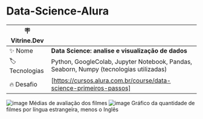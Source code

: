 # Data-Science-Alura

| :placard: Vitrine.Dev |     |
| -------------  | --- |
| :sparkles: Nome        | **Data Science: analise e visualização de dados**
| :label: Tecnologias | Python, GoogleColab, Jupyter Notebook, Pandas, Seaborn, Numpy  (tecnologias utilizadas)
| :fire: Desafio     |  [https://cursos.alura.com.br/course/data-science-primeiros-passos]

![image](https://github.com/DiegoDeMorais1/Data-Science-Alura/assets/118218502/1e98adf7-e5b5-417e-9826-48cdec1d0300)
Médias de avaliação dos filmes
![image](https://github.com/DiegoDeMorais1/Data-Science-Alura/assets/118218502/3543696f-fca2-44eb-aaf1-90c5256fd3bb)
Gráfico da quantidade de filmes por língua estrangeira, menos o Inglês


